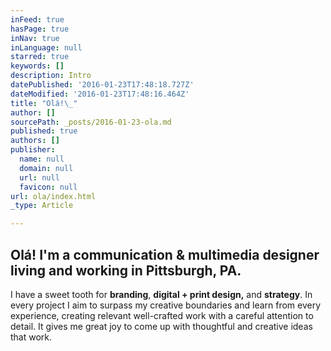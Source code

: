 ```yaml
---
inFeed: true
hasPage: true
inNav: true
inLanguage: null
starred: true
keywords: []
description: Intro
datePublished: '2016-01-23T17:48:18.727Z'
dateModified: '2016-01-23T17:48:16.464Z'
title: "Olá!\_"
author: []
sourcePath: _posts/2016-01-23-ola.md
published: true
authors: []
publisher:
  name: null
  domain: null
  url: null
  favicon: null
url: ola/index.html
_type: Article

---
```

## Olá! I'm a **communication & multimedia designer** living and working in **Pittsburgh, PA**. 

I have a sweet tooth for **branding**, **digital + print design,** and **strategy**. In every project I aim to surpass my creative boundaries and learn from every experience, creating relevant well-crafted work with a careful attention to detail. It gives me great joy to come up with thoughtful and creative ideas that work.